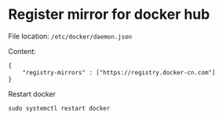 # Register mirror for docker hub

File location: `/etc/docker/daemon.json`

Content:

```
{
    "registry-mirrors" : ["https://registry.docker-cn.com"]
}
```

Restart docker

```sudo systemctl restart docker```
